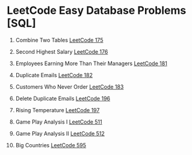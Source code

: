 # LeetCode Easy Database Problems [SQL]

1. Combine Two Tables [LeetCode 175](https://leetcode.com/problems/combine-two-tables/)

2. Second Highest Salary [LeetCode 176](https://leetcode.com/problems/second-highest-salary/)

3. Employees Earning More Than Their Managers [LeetCode 181](https://leetcode.com/problems/employees-earning-more-than-their-managers/)

4. Duplicate Emails [LeetCode 182](https://leetcode.com/problems/duplicate-emails/)

5. Customers Who Never Order [LeetCode 183](https://leetcode.com/problems/customers-who-never-order/)

6. Delete Duplicate Emails [LeetCode 196](https://leetcode.com/problems/delete-duplicate-emails/)

7. Rising Temperature [LeetCode 197](https://leetcode.com/problems/rising-temperature/)

8. Game Play Analysis I [LeetCode 511](https://leetcode.com/problems/game-play-analysis-i/)

9. Game Play Analysis II [LeetCode 512](https://leetcode.com/problems/game-play-analysis-ii/)

10. Big Countries [LeetCode 595](https://leetcode.com/problems/big-countries/)